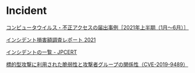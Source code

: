 # Incident

[コンピュータウイルス・不正アクセスの届出事例［2021年上半期（1月～6月）］](https://www.ipa.go.jp/files/000093083.pdf)

[インシデント損害額調査レポート 2021](https://www.jnsa.org/result/incidentdamage/data/incidentdamage_20210818.pdf)

[インシデントの一覧 - JPCERT](https://blogs.jpcert.or.jp/ja/incident/)

[標的型攻撃に利用された脆弱性と攻撃者グループの関係性（CVE-2019-9489）](https://www.lac.co.jp/lacwatch/report/20210917_002717.html)
